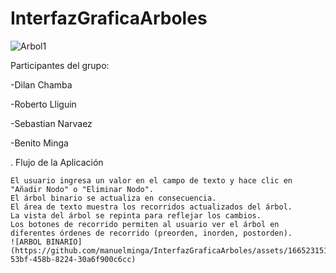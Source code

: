 # InterfazGraficaArboles
![Arbol1](https://github.com/manuelminga/InterfazGraficaArboles/assets/166522911/dbe3f0a1-3313-4376-8133-689864ec6529)

Participantes del grupo:

-Dilan Chamba

-Roberto Lliguin

-Sebastian Narvaez

-Benito Minga

.
Flujo de la Aplicación

    El usuario ingresa un valor en el campo de texto y hace clic en "Añadir Nodo" o "Eliminar Nodo".
    El árbol binario se actualiza en consecuencia.
    El área de texto muestra los recorridos actualizados del árbol.
    La vista del árbol se repinta para reflejar los cambios.
    Los botones de recorrido permiten al usuario ver el árbol en diferentes órdenes de recorrido (preorden, inorden, postorden).
    ![ARBOL BINARIO](https://github.com/manuelminga/InterfazGraficaArboles/assets/166523151/721753cb-53bf-458b-8224-30a6f900c6cc)
